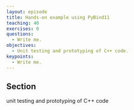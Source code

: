 ```yaml
---
layout: episode
title: Hands-on example using PyBind11
teaching: 40
exercises: 0
questions:
  - Write me.
objectives:
  - Unit testing and prototyping of C++ code.
keypoints:
  - Write me.
---
```


## Section

unit testing and prototyping of C++ code
